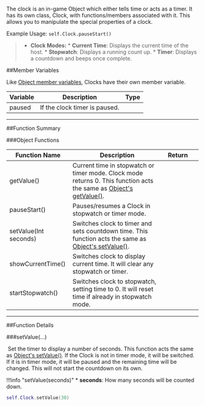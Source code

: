 The clock is an in-game Object which either tells time or acts as a timer. It has its own class, Clock, with functions/members associated with it. This allows you to manipulate the special properties of a clock.

Example Usage: `self.Clock.pauseStart()`

> * **Clock Modes:**
>       * **Current Time**: Displays the current time of the host.
>       * **Stopwatch**: Displays a running count up.
>       * **Timer**: Displays a countdown and beeps once complete.

##Member Variables

Like [Object member variables](object#member-variables), Clocks have their own member variable.

Variable | Description | Type
-- | -- | :--
paused | If the clock timer is paused. | [<span class="tag boo"></span>](intro#types)

---

##Function Summary

###Object Functions

Function Name | Description | Return | &nbsp;
-- | -- | -- | --:
getValue() | Current time in stopwatch or timer mode. Clock mode returns 0. This function acts the same as [Object's getValue()](object#getvalue). | [<span class="ret int"></span>](intro#types)
pauseStart() | Pauses/resumes a Clock in stopwatch or timer mode. | [<span class="ret boo"></span>](intro#types)
setValue(Int seconds) | Switches clock to timer and sets countdown time. This function acts the same as [Object's setValue()](object#setvalue). | [<span class="ret boo"></span>](intro#types) | [<span class="i"></span>](#setvalue)
showCurrentTime() | Switches clock to display current time. It will clear any stopwatch or timer. | [<span class="ret boo"></span>](intro#types)
startStopwatch() | Switches clock to stopwatch, setting time to 0. It will reset time if already in stopwatch mode. | [<span class="ret boo"></span>](intro#types)

---

##Function Details

###setValue(...)

[<span class="ret boo"></span>](intro#types)&nbsp;Set the timer to display a number of seconds. This function acts the same as [Object's setValue()](object#setvalue). If the Clock is not in timer mode, it will be switched. If it is in timer mode, it will be paused and the remaining time will be changed. This will not start the countdown on its own.


!!!info "setValue(seconds)"
    * [<span class="tag int"></span>](intro#types) **seconds**: How many seconds will be counted down.
    
``` Lua
self.Clock.setValue(30)
```
